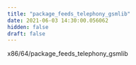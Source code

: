 ```yaml
---
title: "package_feeds_telephony_gsmlib"
date: 2021-06-03 14:30:00.056062
hidden: false
draft: false
---
```


x86/64/package_feeds_telephony_gsmlib

